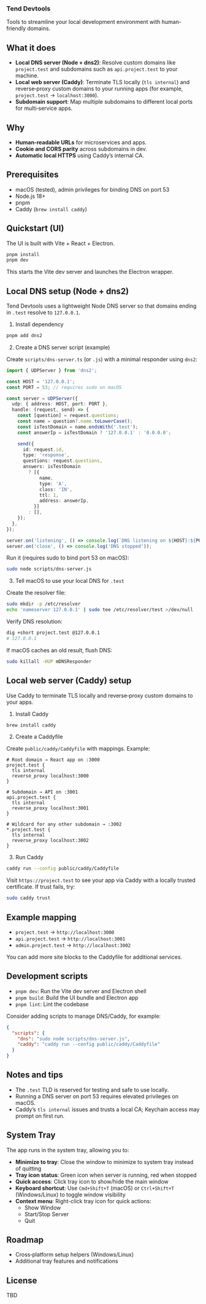 ### Tend Devtools

Tools to streamline your local development environment with human-friendly domains.

## What it does

- **Local DNS server (Node + dns2)**: Resolve custom domains like `project.test` and subdomains such as `api.project.test` to your machine.
- **Local web server (Caddy)**: Terminate TLS locally (`tls internal`) and reverse‑proxy custom domains to your running apps (for example, `project.test` → `localhost:3000`).
- **Subdomain support**: Map multiple subdomains to different local ports for multi‑service apps.

## Why

- **Human‑readable URLs** for microservices and apps.
- **Cookie and CORS parity** across subdomains in dev.
- **Automatic local HTTPS** using Caddy’s internal CA.

## Prerequisites

- macOS (tested), admin privileges for binding DNS on port 53
- Node.js 18+
- pnpm
- Caddy (`brew install caddy`)

## Quickstart (UI)

The UI is built with Vite + React + Electron.

```bash
pnpm install
pnpm dev
```

This starts the Vite dev server and launches the Electron wrapper.

## Local DNS setup (Node + dns2)

Tend Devtools uses a lightweight Node DNS server so that domains ending in `.test` resolve to `127.0.0.1`.

1) Install dependency

```bash
pnpm add dns2
```

2) Create a DNS server script (example)

Create `scripts/dns-server.ts` (or `.js`) with a minimal responder using `dns2`:

```ts
import { UDPServer } from 'dns2';

const HOST = '127.0.0.1';
const PORT = 53; // requires sudo on macOS

const server = UDPServer({
  udp: { address: HOST, port: PORT },
  handle: (request, send) => {
    const [question] = request.questions;
    const name = question?.name.toLowerCase();
    const isTestDomain = name.endsWith('.test');
    const answerIp = isTestDomain ? '127.0.0.1' : '0.0.0.0';

    send({
      id: request.id,
      type: 'response',
      questions: request.questions,
      answers: isTestDomain
        ? [{
            name,
            type: 'A',
            class: 'IN',
            ttl: 1,
            address: answerIp,
          }]
        : [],
    });
  },
});

server.on('listening', () => console.log(`DNS listening on ${HOST}:${PORT}`));
server.on('close', () => console.log('DNS stopped'));
```

Run it (requires sudo to bind port 53 on macOS):

```bash
sudo node scripts/dns-server.js
```

3) Tell macOS to use your local DNS for `.test`

Create the resolver file:

```bash
sudo mkdir -p /etc/resolver
echo 'nameserver 127.0.0.1' | sudo tee /etc/resolver/test >/dev/null
```

Verify DNS resolution:

```bash
dig +short project.test @127.0.0.1
# 127.0.0.1
```

If macOS caches an old result, flush DNS:

```bash
sudo killall -HUP mDNSResponder
```

## Local web server (Caddy) setup

Use Caddy to terminate TLS locally and reverse‑proxy custom domains to your apps.

1) Install Caddy

```bash
brew install caddy
```

2) Create a Caddyfile

Create `public/caddy/Caddyfile` with mappings. Example:

```caddyfile
# Root domain → React app on :3000
project.test {
  tls internal
  reverse_proxy localhost:3000
}

# Subdomain → API on :3001
api.project.test {
  tls internal
  reverse_proxy localhost:3001
}

# Wildcard for any other subdomain → :3002
*.project.test {
  tls internal
  reverse_proxy localhost:3002
}
```

3) Run Caddy

```bash
caddy run --config public/caddy/Caddyfile
```

Visit `https://project.test` to see your app via Caddy with a locally trusted certificate. If trust fails, try:

```bash
sudo caddy trust
```

## Example mapping

- `project.test` → `http://localhost:3000`
- `api.project.test` → `http://localhost:3001`
- `admin.project.test` → `http://localhost:3002`

You can add more site blocks to the Caddyfile for additional services.

## Development scripts

- `pnpm dev`: Run the Vite dev server and Electron shell
- `pnpm build`: Build the UI bundle and Electron app
- `pnpm lint`: Lint the codebase

Consider adding scripts to manage DNS/Caddy, for example:

```json
{
  "scripts": {
    "dns": "sudo node scripts/dns-server.js",
    "caddy": "caddy run --config public/caddy/Caddyfile"
  }
}
```

## Notes and tips

- The `.test` TLD is reserved for testing and safe to use locally.
- Running a DNS server on port 53 requires elevated privileges on macOS.
- Caddy’s `tls internal` issues and trusts a local CA; Keychain access may prompt on first run.

## System Tray

The app runs in the system tray, allowing you to:

- **Minimize to tray**: Close the window to minimize to system tray instead of quitting
- **Tray icon status**: Green icon when server is running, red when stopped
- **Quick access**: Click tray icon to show/hide the main window
- **Keyboard shortcut**: Use `Cmd+Shift+T` (macOS) or `Ctrl+Shift+T` (Windows/Linux) to toggle window visibility
- **Context menu**: Right-click tray icon for quick actions:
  - Show Window
  - Start/Stop Server
  - Quit

## Roadmap

- Cross‑platform setup helpers (Windows/Linux)
- Additional tray features and notifications

## License

TBD
